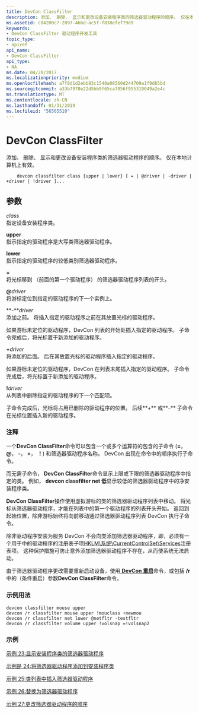 ```yaml
---
title: DevCon ClassFilter
description: 添加、 删除、 显示和更改设备安装程序类的筛选器驱动程序的顺序。 仅在本地计算机上有效。
ms.assetid: c04200c7-2897-46bd-ac5f-f838efef79d9
keywords:
- DevCon ClassFilter 驱动程序开发工具
topic_type:
- apiref
api_name:
- DevCon ClassFilter
api_type:
- NA
ms.date: 04/20/2017
ms.localizationpriority: medium
ms.openlocfilehash: a7f8d1d2ebb83c1548a08560d244709a1f9db5bd
ms.sourcegitcommit: a33b7978e22d5bb9f65ca7056f955319049a2e4c
ms.translationtype: MT
ms.contentlocale: zh-CN
ms.lasthandoff: 01/31/2019
ms.locfileid: "56565510"
---
```

# <a name="devcon-classfilter"></a>DevCon ClassFilter


添加、 删除、 显示和更改设备安装程序类的筛选器驱动程序的顺序。 仅在本地计算机上有效。

```
    devcon classfilter class {upper | lower} [ = | @driver | -driver | +driver | !driver ]...
```

## <a name="span-idddkdevconclassfiltertoolsspanspan-idddkdevconclassfiltertoolsspanparameters"></a><span id="ddk_devcon_classfilter_tools"></span><span id="DDK_DEVCON_CLASSFILTER_TOOLS"></span>参数


<span id="_______class______"></span><span id="_______CLASS______"></span> *class*   
指定设备安装程序类。

<span id="_______upper______"></span><span id="_______UPPER______"></span> **upper**   
指示指定的驱动程序是大写类筛选器驱动程序。

<span id="_______lower______"></span><span id="_______LOWER______"></span> **lower**   
指示指定的驱动程序的较低类别筛选器驱动程序。

<span id="______________"></span> **=**   
将光标移到 （前面的第一个驱动程序） 的筛选器驱动程序列表的开头。

<span id="________driver______"></span><span id="________DRIVER______"></span> **@**<em>driver</em>   
将游标定位到指定的驱动程序的下一个实例上。

<span id="-driver"></span><span id="-DRIVER"></span>**-***driver*  
添加之前。 将插入指定的驱动程序之前在其放置光标的驱动程序。

如果游标未定位的驱动程序，DevCon 列表的开始处插入指定的驱动程序。 子命令完成后，将光标置于新添加的驱动程序。

<span id="________driver______"></span><span id="________DRIVER______"></span> **+**<em>driver</em>   
将添加的后面。 后在其放置光标的驱动程序插入指定的驱动程序。

如果游标未定位的驱动程序，DevCon 在列表末尾插入指定的驱动程序。 子命令完成后，将光标置于新添加的驱动程序。

<span id="________driver______"></span><span id="________DRIVER______"></span> **!**<em>driver</em>   
从列表中删除指定的驱动程序的下一个匹配项。

子命令完成后，光标将占用已删除的驱动程序的位置。 后续**+** 或**-** 子命令在光标位置插入新的驱动程序。

### <a name="span-idcommentsspanspan-idcommentsspancomments"></a><span id="comments"></span><span id="COMMENTS"></span>注释

一个**DevCon ClassFilter**命令可以包含一个或多个运算符的包含的子命令 (**=**， **@**，  **-**， **+**， **！**) 和筛选器驱动程序名称。 DevCon 出现在命令中的顺序执行子命令。

而无需子命令， **DevCon ClassFilter**命令显示上限或下限的筛选器驱动程序中指定的类。 例如， **devcon classfilter net 低**显示较低的筛选器驱动程序中的净安装程序类。

**DevCon ClassFilter**操作使用虚拟游标的类的筛选器驱动程序列表中移动。 将光标从筛选器驱动程序，才能在列表中的第一个驱动程序的列表开头开始。 返回到起始位置，除非游标始终将向前移动通过筛选器驱动程序列表 DevCon 执行子命令。

除非驱动程序安装为服务 DevCon 不会向类添加筛选器驱动程序，即，必须有一个用于中的驱动程序的注册表子项[HKLM\\系统\\CurrentControlSet\\Services](https://msdn.microsoft.com/library/windows/hardware/ff546188)注册表项。 这种保护措施可防止意外添加筛选器驱动程序不存在，从而使系统无法启动。

由于筛选器驱动程序更改需要重新启动设备，使用[ **DevCon 重启**](devcon-restart.md)命令，或包括 **/r** 中的（条件重启）参数**DevCon ClassFilter**命令。

### <a name="span-idsampleusagespanspan-idsampleusagespansample-usage"></a><span id="sample_usage"></span><span id="SAMPLE_USAGE"></span>示例用法

```
devcon classfilter mouse upper
devcon /r classfilter mouse upper !mouclass +newmou
devcon /r classfilter net lower @netfltr -testfltr
devcon /r classfilter volume upper !volsnap =!volsnap2
```

### <a name="span-idexamplesspanspan-idexamplesspanexamples"></a><span id="examples"></span><span id="EXAMPLES"></span>示例

[示例 23:显示安装程序类的筛选器驱动程序](devcon-examples.md#ddk_example_23_display_the_filter_drivers_for_a_setup_class_tools)

[示例是 24:将筛选器驱动程序添加到安装程序类](devcon-examples.md#ddk_example_24_add_a_filter_driver_to_a_setup_class_tools)

[示例 25:类列表中插入筛选器驱动程序](devcon-examples.md#ddk_example_25_insert_a_filter_driver_in_the_class_list_tools)

[示例 26:替换为筛选器驱动程序](devcon-examples.md#ddk_example_26_replace_a_filter_driver_tools)

[示例 27:更改筛选器驱动程序的顺序](devcon-examples.md#ddk_example_27_change_the_order_of_filter_drivers_tools)









